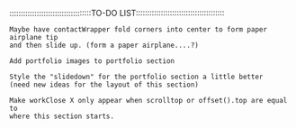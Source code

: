 ::::::::::::::::::::::::::::::::::::TO-DO LIST:::::::::::::::::::::::::::::::::::::::

	Maybe have contactWrapper fold corners into center to form paper airplane tip
	and then slide up. (form a paper airplane....?)
	
	Add portfolio images to portfolio section
	
	Style the "slidedown" for the portfolio section a little better
	(need new ideas for the layout of this section)
	
	Make workClose X only appear when scrolltop or offset().top are equal to 
	where this section starts. 